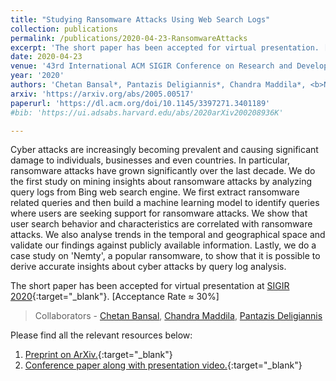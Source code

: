 ```yaml
---
title: "Studying Ransomware Attacks Using Web Search Logs"
collection: publications
permalink: /publications/2020-04-23-RansomwareAttacks
excerpt: 'The short paper has been accepted for virtual presentation. [Acceptance Rate ≈ 30%]'
date: 2020-04-23
venue: '43rd International ACM SIGIR Conference on Research and Development in Information Retrieval'
year: '2020'
authors: 'Chetan Bansal*, Pantazis Deligiannis*, Chandra Maddila*, <b>Nikitha Rao</b>*'
arxiv: 'https://arxiv.org/abs/2005.00517'
paperurl: 'https://dl.acm.org/doi/10.1145/3397271.3401189'
#bib: 'https://ui.adsabs.harvard.edu/abs/2020arXiv200208936K'

---
```

Cyber attacks are increasingly becoming prevalent and causing significant damage to individuals, businesses and even countries. In particular, ransomware attacks have grown significantly over the last decade. We do the first study on mining insights about ransomware attacks by analyzing query logs from Bing web search engine. We first extract ransomware related queries and then build a machine learning model to identify queries where users are seeking support for ransomware attacks. We show that user search behavior and characteristics are correlated with ransomware attacks. We also analyse trends in the temporal and geographical space and validate our findings against publicly available information. Lastly, we do a case study on 'Nemty', a popular ransomware, to show that it is possible to derive accurate insights about cyber attacks by query log analysis.

The short paper has been accepted for virtual presentation at [SIGIR 2020](https://sigir.org/sigir2020/){:target="_blank"}. [Acceptance Rate ≈ 30%]

> Collaborators - [Chetan Bansal](https://www.microsoft.com/en-us/research/people/chetanb/), [Chandra Maddila](https://www.microsoft.com/en-us/research/people/chmaddil/), [Pantazis Deligiannis](https://www.microsoft.com/en-us/research/people/pdeligia/)

Please find all the relevant resources below:
1. [Preprint on ArXiv.](https://arxiv.org/abs/2005.00517){:target="_blank"}
2. [Conference paper along with presentation video.](https://dl.acm.org/doi/10.1145/3397271.3401189){:target="_blank"}
